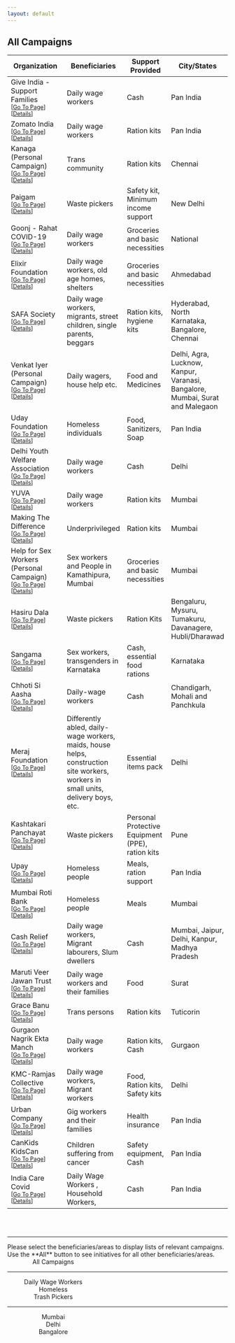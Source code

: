 ```yaml
---
layout: default
---
```


<style>
table th:first-of-type {
    width: 40%;
}
table th:nth-of-type(2) {
    width: 20%;
}
table th:nth-of-type(3) {
    width: 20%;
}
table th:nth-of-type(4) {
    width: 20%;
}
</style>

## All Campaigns

| Organization                                                 | Beneficiaries                                                | Support Provided                                 | City/States                                                  |
| ------------------------------------------------------------ | ------------------------------------------------------------ | ------------------------------------------------ | ------------------------------------------------------------ |
| Give India - Support Families <br><span style='font-size:0.8em'> \[[Go To Page](https://indiafightscorona.giveindia.org/support-families/)\] \[[Details](index.html#give-india---support-families)\]</span> | Daily wage workers                                           | Cash                                             | Pan India                                                    |
| Zomato India <br><span style='font-size:0.8em'> \[[Go To Page](https://www.zomato.com/blog/feed-daily-wager)\] \[[Details](index.html#zomato-india)\]</span> | Daily wage workers                                           | Ration kits                                      | Pan India                                                    |
| Kanaga (Personal Campaign) <br><span style='font-size:0.8em'> \[[Go To Page](https://milaap.org/fundraisers/support-kanaga)\] \[[Details](index.html#kanaga-personal-campaign)\]</span> | Trans community                                              | Ration kits                                      | Chennai                                                      |
| Paigam <br><span style='font-size:0.8em'> \[[Go To Page](https://pages.razorpay.com/pl_EW6B2AlIPZz41X/view)\] \[[Details](index.html#paigam)\]</span> | Waste pickers                                                | Safety kit, Minimum income support               | New Delhi                                                    |
| Goonj - Rahat COVID-19 <br><span style='font-size:0.8em'> \[[Go To Page](https://goonj.org/support-covid-19-affected/)\] \[[Details](index.html#goonj---rahat-covid-19)\]</span> | Daily wage workers                                           | Groceries and basic necessities                  | National                                                     |
| Elixir Foundation <br><span style='font-size:0.8em'> \[[Go To Page](https://pages.razorpay.com/pl_EW357Eyk0tOlaa/view)\] \[[Details](index.html#elixir-foundation)\]</span> | Daily wage workers, old age homes, shelters                  | Groceries and basic necessities                  | Ahmedabad                                                    |
| SAFA Society <br><span style='font-size:0.8em'> \[[Go To Page](https://pages.razorpay.com/Covid19Relief)\] \[[Details](index.html#safa-society)\]</span> | Daily wage workers, migrants, street children, single parents, beggars | Ration kits, hygiene kits                        | Hyderabad, North Karnataka, Bangalore, Chennai               |
| Venkat Iyer (Personal Campaign) <br><span style='font-size:0.8em'> \[[Go To Page](https://milaap.org/fundraisers/support-venkat-iyer)\] \[[Details](index.html#venkat-iyer-personal-campaign)\]</span> | Daily wagers, house help etc.                                | Food and Medicines                               | Delhi, Agra, Lucknow, Kanpur, Varanasi, Bangalore, Mumbai, Surat and Malegaon |
| Uday Foundation <br><span style='font-size:0.8em'> \[[Go To Page](https://www.udayfoundation.org/coronavirus-disease-covid-19/?fbclid=IwAR05051YKouzPYii14L2CNPnS-I80PLgvAj_tw4NUuFxcDIlGl8AS6ft7FA)\] \[[Details](index.html#uday-foundation)\]</span> | Homeless individuals                                         | Food, Sanitizers, Soap                           | Pan India                                                    |
| Delhi Youth Welfare Association <br><span style='font-size:0.8em'> \[[Go To Page](https://www.ourdemocracy.in/Campaign/covid19Delhi)\] \[[Details](index.html#delhi-youth-welfare-association)\]</span> | Daily wage workers                                           | Cash                                             | Delhi                                                        |
| YUVA <br><span style='font-size:0.8em'> \[[Go To Page](https://milaap.org/fundraisers/support-youth-for-unity-and-voluntary-action)\] \[[Details](index.html#yuva)\]</span> | Daily wage workers                                           | Ration kits                                      | Mumbai                                                       |
| Making The Difference <br><span style='font-size:0.8em'> \[[Go To Page](https://pages.razorpay.com/pl_EUwNKcGMyXoosk/view)\] \[[Details](index.html#making-the-difference)\]</span> | Underprivileged                                              | Ration kits                                      | Mumbai                                                       |
| Help for Sex Workers (Personal Campaign) <br><span style='font-size:0.8em'> \[[Go To Page](https://www.ketto.org/fundraiser/covid-19-relief-fund-for-sex-workers-in-kamathipura?payment=form)\] \[[Details](index.html#help-for-sex-workers-personal-campaign)\]</span> | Sex workers and People in Kamathipura, Mumbai                | Groceries and basic necessities                  | Mumbai                                                       |
| Hasiru Dala <br><span style='font-size:0.8em'> \[[Go To Page](http://hasirudala.in/news/wastepickers-and-covid19/)\] \[[Details](index.html#hasiru-dala)\]</span> | Waste pickers                                                | Ration Kits                                      | Bengaluru, Mysuru, Tumakuru, Davanagere, Hubli/Dharawad      |
| Sangama <br><span style='font-size:0.8em'> \[[Go To Page](https://www.ourdemocracy.in/Campaign/supportsangama)\] \[[Details](index.html#sangama)\]</span> | Sex workers, transgenders in Karnataka                       | Cash, essential food rations                     | Karnataka                                                    |
| Chhoti Si Aasha <br><span style='font-size:0.8em'> \[[Go To Page](https://www.ourdemocracy.in/Campaign/Covid19reliefCHD)\] \[[Details](index.html#chhoti-si-aasha)\]</span> | Daily-wage workers                                           | Cash                                             | Chandigarh, Mohali and Panchkula                             |
| Meraj Foundation <br><span style='font-size:0.8em'> \[[Go To Page](https://www.ourdemocracy.in/Campaign/MerajFoundation)\] \[[Details](index.html#meraj-foundation)\]</span> | Differently abled, daily-wage workers, maids, house helps, construction site workers, workers in small units, delivery boys, etc. | Essential items pack                             | Delhi                                                        |
| Kashtakari Panchayat <br><span style='font-size:0.8em'> \[[Go To Page](https://www.ourdemocracy.in/Campaign/Covid19Pune)\] \[[Details](index.html#kashtakari-panchayat)\]</span> | Waste pickers                                                | Personal Protective Equipment (PPE), ration kits | Pune                                                         |
| Upay <br><span style='font-size:0.8em'> \[[Go To Page](https://www.upay.org.in/crowd-fund/Help-us-fight-corona-and-feed-the-homeless)\] \[[Details](index.html#upay)\]</span> | Homeless people                                              | Meals, ration support                            | Pan India                                                    |
| Mumbai Roti Bank <br><span style='font-size:0.8em'> \[[Go To Page](https://rotibankfoundation.org/)\] \[[Details](index.html#mumbai-roti-bank)\]</span> | Homeless people                                              | Meals                                            | Mumbai                                                       |
| Cash Relief <br><span style='font-size:0.8em'> \[[Go To Page](http://www.cashrelief.org/covid-relief/)\] \[[Details](index.html#cash-relief)\]</span> | Daily wage workers, Migrant labourers, Slum dwellers         | Cash                                             | Mumbai, Jaipur, Delhi, Kanpur, Madhya Pradesh                |
| Maruti Veer Jawan Trust <br><span style='font-size:0.8em'> \[[Go To Page](https://www.instagram.com/marutiveerjawantrust/)\] \[[Details](index.html#maruti-veer-jawan-trust)\]</span> | Daily wage workers and their families                        | Food                                             | Surat                                                        |
| Grace Banu <br><span style='font-size:0.8em'> \[[Go To Page](https://milaap.org/fundraisers/trnsgndrrelieftoothukudi)\] \[[Details](index.html#grace-banu)\]</span> | Trans persons                                                | Ration kits                                      | Tuticorin                                                    |
| Gurgaon Nagrik Ekta Manch <br><span style='font-size:0.8em'> \[[Go To Page](https://www.ourdemocracy.in/Campaign/GurgaonDailyWageWorkers)\] \[[Details](index.html#gurgaon-nagrik-ekta-manch)\]</span> | Daily wage workers                                           | Ration kits, Cash                                | Gurgaon                                                      |
| KMC-Ramjas Collective <br><span style='font-size:0.8em'> \[[Go To Page](https://pages.razorpay.com/pl_EXfaOUPkVTIPla/view)\] \[[Details](index.html#kmc-ramjas-collective)\]</span> | Daily wage workers, Migrant workers                          | Food, Ration kits, Safety kits                   | Delhi                                                        |
| Urban Company <br><span style='font-size:0.8em'> \[[Go To Page](https://www.urbancompany.com/uc-relief-fund)\] \[[Details](index.html#urban-company)\]</span> | Gig workers and their families                               | Health insurance                                 | Pan India                                                    |
| CanKids KidsCan <br><span style='font-size:0.8em'> \[[Go To Page](https://milaap.org/fundraisers/support-cankids-kidscan-1?community=10177)\] \[[Details](index.html#cankids-kidscan)\]</span> | Children suffering from cancer                               | Safety equipment, Cash                           | Pan India                                                    |
| India Care Covid <br><span style='font-size:0.8em'> \[[Go To Page](https://docs.google.com/forms/d/1g0bfQT9YLH7RMsyG0zqof3amAlE9PzPk5kaRcTZLUgE)\] \[[Details](index.html#india-care-covid)\]</span> | Daily Wage Workers , Household Workers,                      | Cash                                             | Pan India                                                    |

<br>
<br>
<hr>
Please select the beneficiaries/areas to display lists of relevant campaigns. Use the **All** button to see initiatives for all other beneficiaries/areas.

<section  class="page-header">
<a href="tables_all" class="btn"  style="width:15em;display:inline-block;text-align:center;text-decoration:none">All Campaigns</a>
<hr>
<a href="tables_daily" class="btn"  style="width:15em;display:inline-block;text-align:center;text-decoration:none">Daily Wage Workers</a> 
<br>
<a href="tables_homeless" class="btn"  style="width:15em;display:inline-block;text-align:center;text-decoration:none">Homeless</a> 
<br>
<a href="tables_trash" class="btn"  style="width:15em;display:inline-block;text-align:center;text-decoration:none">Trash Pickers</a>
<hr>
<a href="tables_mumbai" class="btn"  style="width:15em;display:inline-block;text-align:center;text-decoration:none">Mumbai</a> 
<br>
<a href="tables_delhi" class="btn"  style="width:15em;display:inline-block;text-align:center;text-decoration:none">Delhi</a> 
<br>
<a href="tables_bangalore" class="btn"  style="width:15em;display:inline-block;text-align:center;text-decoration:none">Bangalore</a> 
</section>